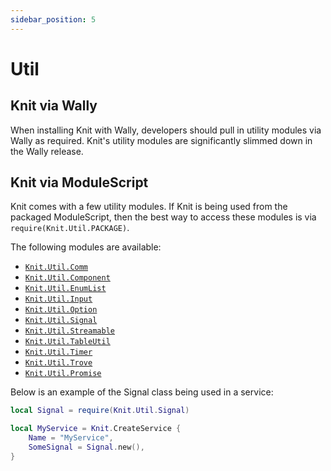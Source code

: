 ```yaml
---
sidebar_position: 5
---
```


# Util

## Knit via Wally
When installing Knit with Wally, developers should pull in utility modules
via Wally as required. Knit's utility modules are significantly slimmed down
in the Wally release.

## Knit via ModuleScript
Knit comes with a few utility modules. If Knit is being used from the packaged
ModuleScript, then the best way to access these modules is via `require(Knit.Util.PACKAGE)`.

The following modules are available:

- [`Knit.Util.Comm`](https://sleitnick.github.io/RbxUtil/api/Comm)
- [`Knit.Util.Component`](https://sleitnick.github.io/RbxUtil/api/Component)
- [`Knit.Util.EnumList`](https://sleitnick.github.io/RbxUtil/api/EnumList)
- [`Knit.Util.Input`](https://sleitnick.github.io/RbxUtil/api/Input)
- [`Knit.Util.Option`](https://sleitnick.github.io/RbxUtil/api/Option)
- [`Knit.Util.Signal`](https://sleitnick.github.io/RbxUtil/api/Signal)
- [`Knit.Util.Streamable`](https://sleitnick.github.io/RbxUtil/api/Streamable)
- [`Knit.Util.TableUtil`](https://sleitnick.github.io/RbxUtil/api/TableUtil)
- [`Knit.Util.Timer`](https://sleitnick.github.io/RbxUtil/api/Timer)
- [`Knit.Util.Trove`](https://sleitnick.github.io/RbxUtil/api/Trove)
- [`Knit.Util.Promise`](https://eryn.io/roblox-lua-promise/api/Promise)

Below is an example of the Signal class being used in a service:

```lua
local Signal = require(Knit.Util.Signal)

local MyService = Knit.CreateService {
	Name = "MyService",
	SomeSignal = Signal.new(),
}
```
